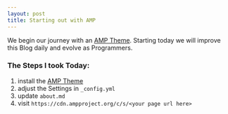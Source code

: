 ```yaml
---
layout: post
title: Starting out with AMP
---
```


We begin our journey with an [AMP Theme](https://github.com/ageitgey/amplify). 
Starting today we will improve this Blog daily and evolve as Programmers. 

<amp-youtube data-videoid="lBTCB7yLs8Y" layout="responsive" width="480" height="270"></amp-youtube>

### The Steps I took Today:
1. install the [AMP Theme](https://github.com/ageitgey/amplify)
2. adjust the Settings in `_config.yml`
3. update `about.md`
4. visit `https://cdn.ampproject.org/c/s/<your page url here>`
